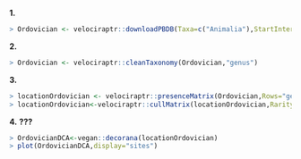 **1.**
````R
> Ordovician <- velociraptr::downloadPBDB(Taxa=c("Animalia"),StartInterval="Ordovician",StopInterval="Ordovician")
````

**2.**
````R
> Ordovician <- velociraptr::cleanTaxonomy(Ordovician,"genus")
````

**3.**
````R
> locationOrdovician <- velociraptr::presenceMatrix(Ordovician,Rows="genus",Columns = "geoplate")
> locationOrdovician<-velociraptr::cullMatrix(locationOrdovician,Rarity=2,Richness=25)
````
**4.** **???**
````R
> OrdovicianDCA<-vegan::decorana(locationOrdovician)
> plot(OrdovicianDCA,display="sites")
````
